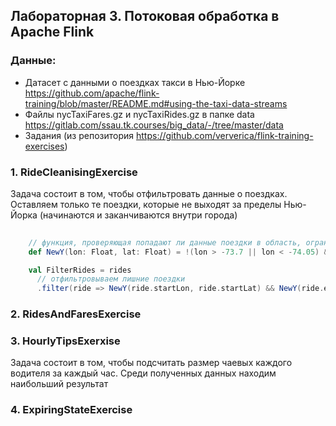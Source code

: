 ## Лабораторная 3. Потоковая обработка в Apache Flink

### Данные: 
- Датасет с данными о поездках такси в Нью-Йорке https://github.com/apache/flink-training/blob/master/README.md#using-the-taxi-data-streams 
- Файлы nycTaxiFares.gz и nycTaxiRides.gz в папке data https://gitlab.com/ssau.tk.courses/big_data/-/tree/master/data
- Задания (из репозитория https://github.com/ververica/flink-training-exercises)

### 1. RideCleanisingExercise
Задача состоит в том, чтобы отфильтровать данные о поездках.
Оставляем только те поездки, которые не выходят за пределы Нью-Йорка (начинаются и заканчиваются внутри города)


```scala
    
    // функция, проверяющая попадают ли данные поездки в область, ограниченную координатами Нью-Йорка
    def NewY(lon: Float, lat: Float) = !(lon > -73.7 || lon < -74.05) && !(lat > 41.0 || lat < 40.5)

    val FilterRides = rides
      // отфильтровываем лишние поездки 
      .filter(ride => NewY(ride.startLon, ride.startLat) && NewY(ride.endLon, ride.endLat))
```


### 2. RidesAndFaresExercise



### 3. HourlyTipsExerxise
Задача состоит в том, чтобы подсчитать размер чаевых каждого водителя за каждый час. 
Среди полученных данных находим наибольший результат



### 4. ExpiringStateExercise



